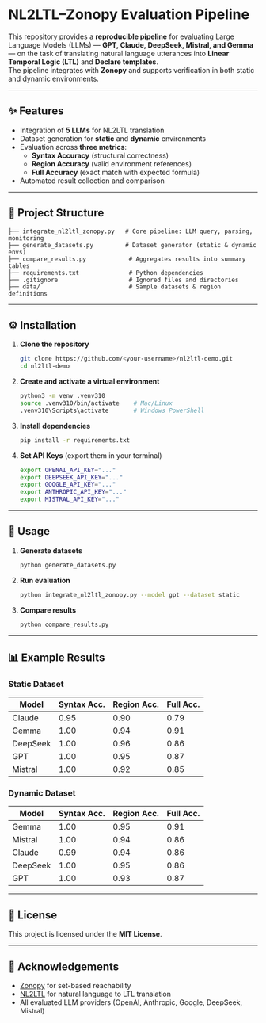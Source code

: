# NL2LTL–Zonopy Evaluation Pipeline

This repository provides a **reproducible pipeline** for evaluating Large Language Models (LLMs) — **GPT, Claude, DeepSeek, Mistral, and Gemma** — on the task of translating natural language utterances into **Linear Temporal Logic (LTL)** and **Declare templates**.  
The pipeline integrates with **Zonopy** and supports verification in both static and dynamic environments.

---

## ✨ Features
- Integration of **5 LLMs** for NL2LTL translation
- Dataset generation for **static** and **dynamic** environments
- Evaluation across **three metrics**:
  - **Syntax Accuracy** (structural correctness)
  - **Region Accuracy** (valid environment references)
  - **Full Accuracy** (exact match with expected formula)
- Automated result collection and comparison

---

## 📂 Project Structure
```plaintext
├── integrate_nl2ltl_zonopy.py   # Core pipeline: LLM query, parsing, monitoring
├── generate_datasets.py         # Dataset generator (static & dynamic envs)
├── compare_results.py            # Aggregates results into summary tables
├── requirements.txt              # Python dependencies
├── .gitignore                    # Ignored files and directories
├── data/                         # Sample datasets & region definitions
```

---

## ⚙️ Installation

1. **Clone the repository**
   ```bash
   git clone https://github.com/<your-username>/nl2ltl-demo.git
   cd nl2ltl-demo
   ```

2. **Create and activate a virtual environment**
   ```bash
   python3 -m venv .venv310
   source .venv310/bin/activate    # Mac/Linux
   .venv310\Scripts\activate       # Windows PowerShell
   ```

3. **Install dependencies**
   ```bash
   pip install -r requirements.txt
   ```

4. **Set API Keys** (export them in your terminal)
   ```bash
   export OPENAI_API_KEY="..."
   export DEEPSEEK_API_KEY="..."
   export GOOGLE_API_KEY="..."
   export ANTHROPIC_API_KEY="..."
   export MISTRAL_API_KEY="..."
   ```

---

## 🚀 Usage

1. **Generate datasets**
   ```bash
   python generate_datasets.py
   ```

2. **Run evaluation**
   ```bash
   python integrate_nl2ltl_zonopy.py --model gpt --dataset static
   ```

3. **Compare results**
   ```bash
   python compare_results.py
   ```

---

## 📊 Example Results


### Static Dataset
| Model    | Syntax Acc. | Region Acc. | Full Acc. |
|----------|-------------|-------------|-----------|
| Claude   | 0.95        | 0.90        | 0.79      |
| Gemma    | 1.00        | 0.94        | 0.91      |
| DeepSeek | 1.00        | 0.96        | 0.86      |
| GPT      | 1.00        | 0.95        | 0.87      |
| Mistral  | 1.00        | 0.92        | 0.85      |

### Dynamic Dataset
| Model    | Syntax Acc. | Region Acc. | Full Acc. |
|----------|-------------|-------------|-----------|
| Gemma    | 1.00        | 0.95        | 0.91      |
| Mistral  | 1.00        | 0.94        | 0.86      |
| Claude   | 0.99        | 0.94        | 0.86      |
| DeepSeek | 1.00        | 0.95        | 0.86      |
| GPT      | 1.00        | 0.93        | 0.87      |


---

## 📜 License
This project is licensed under the **MIT License**.

---

## 🙌 Acknowledgements
- [Zonopy](https://github.com/zonopy/zonopy) for set-based reachability
- [NL2LTL](https://github.com/IBM/nl2ltl) for natural language to LTL translation
- All evaluated LLM providers (OpenAI, Anthropic, Google, DeepSeek, Mistral)
